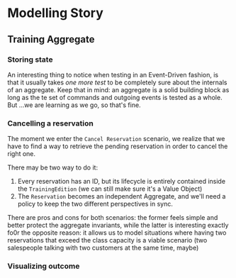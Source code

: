 # Modelling Story

## Training Aggregate

### Storing state

An interesting thing to notice when testing in an Event-Driven fashion, is that it usually takes _one more test_ to be completely sure about the internals of an aggregate.
Keep that in mind: an aggregate is a solid building block as long as the te set of commands and outgoing events is  tested as a whole. But ...we are learning as we go, so that's fine.

### Cancelling a reservation

The moment we enter the `Cancel Reservation` scenario, we realize that we have to find a way to retrieve the pending
reservation in order to cancel the right one.

There may be two way to do it:

1. Every reservation has an ID, but its lifecycle is entirely contained inside the `TrainingEdition` (we can still make sure it's a Value Object)
2. The `Reservation` becomes an independent Aggregate, and we'll need a policy to keep the two different perspectives in sync.

There are pros and cons for both scenarios: the former feels simple and better protect the aggregate invariants, while the latter is interesting exactly fo0r the opposite reason: it allows us to model situations where having two reservations that exceed the class capacity is a viable scenario (two salespeople talking with two customers at the same time, maybe)

### Visualizing outcome